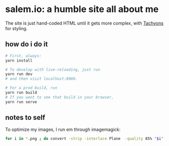# salem.io: a humble site all about me

The site is just hand-coded HTML until it gets more complex, with
[Tachyons][tachyons] for styling.

## how do i do it

```sh
# First, always:
yarn install

# To develop with live-reloading, just run
yarn run dev
# and then visit localhost:8080.

# For a prod build, run
yarn run build
# If you want to see that build in your browser,
yarn run serve
```

## notes to self

To optimize my images, I run em through imagemagick:

```sh
for i in *.png ; do convert -strip -interlace Plane  -quality 85% "$i" "${i%.*}.jpg" ; done
```

[tachyons]: http://tachyons.io/
